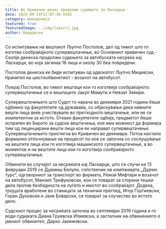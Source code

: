 ```yaml
---
title: Во Кривичен денес продолжи судењето за Ласкарци
date: 2023-09-14T11:07:59.934Z
category: македонија
featured: true
featuredImage: ../img/lskarci.jpg
author: Вардарски
---
```

<!--StartFragment-->

Со испитување на вештакот Љупчо Постолов, дел од тимот што го изготви сообраќајното супервештачење, во Основниот кривичен суд - Скопје денеска продолжи судењето за автобуската несреќа кај Ласкарци, во која загинаа 16 лица и околу 30 беа повредени. 



<!--EndFragment--><!--StartFragment-->

Постолов денеска ќе биде испитуван од адвокатот Љупчо Мицевски, бранител на шестообвинетиот - возачот на автобусот.

Покрај Постолов, во тимот вештаци кои го изготвија сообраќајното супервештачење се и вештаците Јакуп Мамути и Невзат Зеќири.

Супервештачењето што Судот го нарача во декември 2021 година беше одбиено од факултетите од државава, со објаснување дека нивните вешти лица веќе учествувале во претходното вештачење, или не се компетентни за истото. Откако факултетите одбија, предметот беше испратен во Бирото за судски вештачења, кое има можност да формира тим од лиценцирани вешти лица кои ќе направат супервештачење. Супервештачењето пристигна во Кривичен во декември. Потоа настапи формално отпочнување на процесот по кое се започна со сослушување на вештите лица кои го изготвија машинското супервештачење, а во моментов и на вештите лица кои го изготвија сообраќајното супервештачење.

Обвинети во случајот за несреќата кај Ласкарци, што се случи на 13 февруари 2019 се Дурмиш Белули, сопственик на компанијата „Дурмо турс“, одговорниот за транспорт во фирмата, Ремзи Мифтари и возачот на автобусот, Маноил Трифуновски, кои се товарат за сторени тешки дела против безбедноста на луѓето и имотот во сообраќајот. Додека, тројцата вработени во станицата за технички преглед, Игор Ѓорѓиевски, Горан Дуковски и Јане Боварски, се товарат за соучество во истото дело.

Судскиот процес за несреќата започна во септември 2019 година и го води судијката Диана Груевска Илиевска, а застапник на обвинението е јавниот обвинител, Дарко Јакимовски.

<!--EndFragment-->